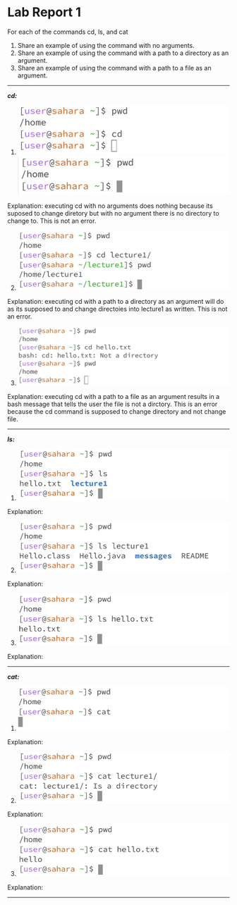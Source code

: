 # Lab Report 1

For each of the commands cd, ls, and cat
1. Share an example of using the command with no arguments.
2. Share an example of using the command with a path to a directory as an argument.
3. Share an example of using the command with a path to a file as an argument.

---
***cd:***

1. ![Image](https://github.com/dacamp20/cse15l-lab-reports/blob/main/Screenshot%202024-01-10%20155221.jpg?raw=true)
   ![Image](https://github.com/dacamp20/cse15l-lab-reports/blob/main/Screenshot%202024-01-10%20195959.jpg?raw=true)

Explanation: executing cd with no arguments does nothing because its suposed to change diretory but with no argument there is no directory to change to. This is not an error.

2. ![Image](https://github.com/dacamp20/cse15l-lab-reports/blob/main/Screenshot%202024-01-10%20203533.jpg?raw=true)

Explanation: executing cd with a path to a directory as an argument will do as its supposed to and change directoies into lecture1 as written. This is not an error.

3. ![Image](https://github.com/dacamp20/cse15l-lab-reports/blob/main/Screenshot%202024-01-10%20211356.jpg?raw=true)

Explanation: executing cd with a path to a file as an argument results in a bash message that tells the user the file is not a dirctory. This is an error because the cd command is supposed to change directory and not change file.

---
***ls:***

1. ![Image](https://github.com/dacamp20/cse15l-lab-reports/blob/main/Screenshot%202024-01-14%20194621.jpg?raw=true)

Explanation:

2. ![Image](https://github.com/dacamp20/cse15l-lab-reports/blob/main/Screenshot%202024-01-14%20194809.jpg?raw=true)

Explanation:

3. ![Image](https://github.com/dacamp20/cse15l-lab-reports/blob/main/Screenshot%202024-01-14%20194925.jpg?raw=true)

Explanation:

---
***cat:***

1. ![Image](https://github.com/dacamp20/cse15l-lab-reports/blob/main/Screenshot%202024-01-14%20195506.jpg?raw=true)

Explanation:

2. ![Image](https://github.com/dacamp20/cse15l-lab-reports/blob/main/Screenshot%202024-01-14%20195620.jpg?raw=true)

Explanation:

3. ![Image](https://github.com/dacamp20/cse15l-lab-reports/blob/main/Screenshot%202024-01-14%20195656.jpg?raw=true)

Explanation:

---
